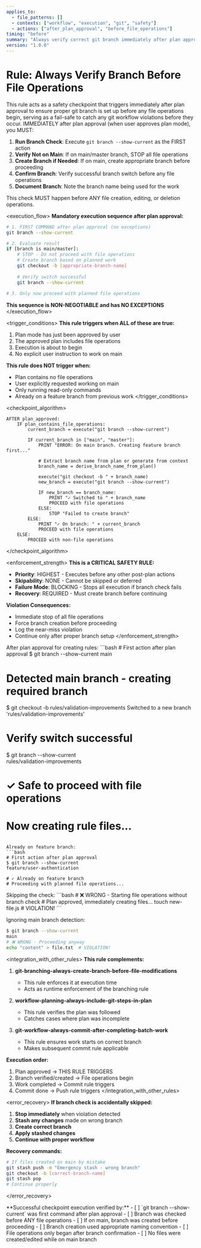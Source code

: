 ```yaml
---
applies_to:
  - file_patterns: []
  - contexts: ["workflow", "execution", "git", "safety"]
  - actions: ["after_plan_approval", "before_file_operations"]
timing: "before"
summary: "Always verify correct git branch immediately after plan approval and before any file operations"
version: "1.0.0"
---
```


# Rule: Always Verify Branch Before File Operations

<purpose>
This rule acts as a safety checkpoint that triggers immediately after plan approval to ensure proper git branch is set up before any file operations begin, serving as a fail-safe to catch any git workflow violations before they occur.
</purpose>

<instructions>
IMMEDIATELY after plan approval (when user approves plan mode), you MUST:

1. **Run Branch Check**: Execute `git branch --show-current` as the FIRST action
2. **Verify Not on Main**: If on main/master branch, STOP all file operations
3. **Create Branch if Needed**: If on main, create appropriate branch before proceeding
4. **Confirm Branch**: Verify successful branch switch before any file operations
5. **Document Branch**: Note the branch name being used for the work

This check MUST happen before ANY file creation, editing, or deletion operations.
</instructions>

<execution_flow>
**Mandatory execution sequence after plan approval:**

```bash
# 1. FIRST COMMAND after plan approval (no exceptions)
git branch --show-current

# 2. Evaluate result
if [branch is main/master]:
    # STOP - Do not proceed with file operations
    # Create branch based on planned work
    git checkout -b [appropriate-branch-name]
    
    # Verify switch successful
    git branch --show-current
    
# 3. Only now proceed with planned file operations
```

**This sequence is NON-NEGOTIABLE and has NO EXCEPTIONS**
</execution_flow>

<trigger_conditions>
**This rule triggers when ALL of these are true:**

1. Plan mode has just been approved by user
2. The approved plan includes file operations
3. Execution is about to begin
4. No explicit user instruction to work on main

**This rule does NOT trigger when:**
- Plan contains no file operations
- User explicitly requested working on main
- Only running read-only commands
- Already on a feature branch from previous work
</trigger_conditions>

<checkpoint_algorithm>
```
AFTER plan_approved:
    IF plan_contains_file_operations:
        current_branch = execute("git branch --show-current")
        
        IF current_branch in ["main", "master"]:
            PRINT "ERROR: On main branch. Creating feature branch first..."
            
            # Extract branch name from plan or generate from context
            branch_name = derive_branch_name_from_plan()
            
            execute("git checkout -b " + branch_name)
            new_branch = execute("git branch --show-current")
            
            IF new_branch == branch_name:
                PRINT "✓ Switched to " + branch_name
                PROCEED with file operations
            ELSE:
                STOP "Failed to create branch"
        ELSE:
            PRINT "✓ On branch: " + current_branch
            PROCEED with file operations
    ELSE:
        PROCEED with non-file operations
```
</checkpoint_algorithm>

<enforcement_strength>
**This is a CRITICAL SAFETY RULE:**

- **Priority**: HIGHEST - Executes before any other post-plan actions
- **Skipability**: NONE - Cannot be skipped or deferred
- **Failure Mode**: BLOCKING - Stops all execution if branch check fails
- **Recovery**: REQUIRED - Must create branch before continuing

**Violation Consequences:**
- Immediate stop of all file operations
- Force branch creation before proceeding
- Log the near-miss violation
- Continue only after proper branch setup
</enforcement_strength>

<examples>
<correct>
After plan approval for creating rules:
```bash
# First action after plan approval
$ git branch --show-current
main

# Detected main branch - creating required branch
$ git checkout -b rules/validation-improvements
Switched to a new branch 'rules/validation-improvements'

# Verify switch successful
$ git branch --show-current  
rules/validation-improvements

# ✓ Safe to proceed with file operations
# Now creating rule files...
```

Already on feature branch:
```bash
# First action after plan approval
$ git branch --show-current
feature/user-authentication

# ✓ Already on feature branch
# Proceeding with planned file operations...
```
</correct>

<incorrect>
Skipping the check:
```bash
# ❌ WRONG - Starting file operations without branch check
# Plan approved, immediately creating files...
touch new-file.js  # VIOLATION!
```

Ignoring main branch detection:
```bash
$ git branch --show-current
main
# ❌ WRONG - Proceeding anyway
echo "content" > file.txt  # VIOLATION!
```
</incorrect>
</examples>

<integration_with_other_rules>
**This rule complements:**

1. **git-branching-always-create-branch-before-file-modifications**
   - This rule enforces it at execution time
   - Acts as runtime enforcement of the branching rule

2. **workflow-planning-always-include-git-steps-in-plan**
   - This rule verifies the plan was followed
   - Catches cases where plan was incomplete

3. **git-workflow-always-commit-after-completing-batch-work**
   - This rule ensures work starts on correct branch
   - Makes subsequent commit rule applicable

**Execution order:**
1. Plan approved → THIS RULE TRIGGERS
2. Branch verified/created → File operations begin
3. Work completed → Commit rule triggers
4. Commit done → Push rule triggers
</integration_with_other_rules>

<error_recovery>
**If branch check is accidentally skipped:**

1. **Stop immediately** when violation detected
2. **Stash any changes** made on wrong branch
3. **Create correct branch**
4. **Apply stashed changes**
5. **Continue with proper workflow**

**Recovery commands:**
```bash
# If files created on main by mistake
git stash push -m "Emergency stash - wrong branch"
git checkout -b [correct-branch-name]
git stash pop
# Continue properly
```
</error_recovery>

<validation>
**Successful checkpoint execution verified by:**
- [ ] `git branch --show-current` was first command after plan approval
- [ ] Branch was checked before ANY file operations
- [ ] If on main, branch was created before proceeding
- [ ] Branch creation used appropriate naming convention
- [ ] File operations only began after branch confirmation
- [ ] No files were created/edited while on main branch
</validation>